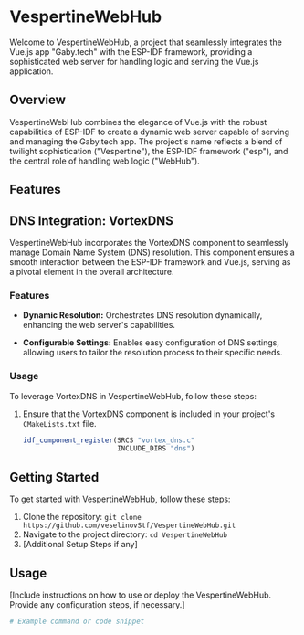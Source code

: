 # VespertineWebHub

Welcome to VespertineWebHub, a project that seamlessly integrates the Vue.js app "Gaby.tech" with the ESP-IDF framework, providing a sophisticated web server for handling logic and serving the Vue.js application.

## Overview

VespertineWebHub combines the elegance of Vue.js with the robust capabilities of ESP-IDF to create a dynamic web server capable of serving and managing the Gaby.tech app. The project's name reflects a blend of twilight sophistication ("Vespertine"), the ESP-IDF framework ("esp"), and the central role of handling web logic ("WebHub").

## Features

## DNS Integration: VortexDNS

VespertineWebHub incorporates the VortexDNS component to seamlessly manage Domain Name System (DNS) resolution. This component ensures a smooth interaction between the ESP-IDF framework and Vue.js, serving as a pivotal element in the overall architecture.

### Features

- **Dynamic Resolution:** Orchestrates DNS resolution dynamically, enhancing the web server's capabilities.
  
- **Configurable Settings:** Enables easy configuration of DNS settings, allowing users to tailor the resolution process to their specific needs.

### Usage

To leverage VortexDNS in VespertineWebHub, follow these steps:

1. Ensure that the VortexDNS component is included in your project's `CMakeLists.txt` file.
   
   ```cmake
   idf_component_register(SRCS "vortex_dns.c"
                          INCLUDE_DIRS "dns")

## Getting Started

To get started with VespertineWebHub, follow these steps:

1. Clone the repository: `git clone https://github.com/veselinovStf/VespertineWebHub.git`
2. Navigate to the project directory: `cd VespertineWebHub`
3. [Additional Setup Steps if any]

## Usage

[Include instructions on how to use or deploy the VespertineWebHub. Provide any configuration steps, if necessary.]

```bash
# Example command or code snippet